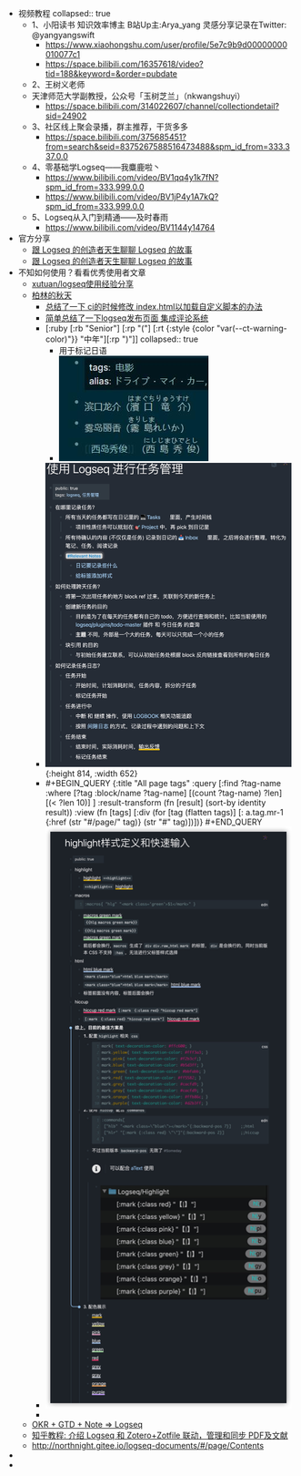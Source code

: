 - 视频教程
collapsed:: true
	- 1、小阳读书
	  知识效率博主 B站Up主:Arya_yang 灵感分享记录在Twitter: @yangyangswift
		- https://www.xiaohongshu.com/user/profile/5e7c9b9d00000000010077c1
		- https://space.bilibili.com/16357618/video?tid=188&keyword=&order=pubdate
	- 2、王树义老师
	- 天津师范大学副教授，公众号「玉树芝兰」（nkwangshuyi）
		- https://space.bilibili.com/314022607/channel/collectiondetail?sid=24902
	- 3、社区线上聚会录播，群主推荐，干货多多
		- https://space.bilibili.com/375685451?from=search&seid=8375267588516473488&spm_id_from=333.337.0.0
	- 4、零基础学Logseq——我麋鹿啦丶
		- https://www.bilibili.com/video/BV1qq4y1k7fN?spm_id_from=333.999.0.0
		- https://www.bilibili.com/video/BV1jP4y1A7kQ?spm_id_from=333.999.0.0
	- 5、Logseq从入门到精通——及时春雨
		- https://www.bilibili.com/video/BV1144y14764
- 官方分享
	- [跟 Logseq 的创造者天生聊聊 Logseq 的故事]( https://www.xiaoyuzhoufm.com/episode/61c6cccac525309a443b5b36?s=eyJ1IjogIjYxNmFlZTVhZTBmNWU3MjNiYjhjNzE4MCJ9 )
	- [跟 Logseq 的创造者天生聊聊 Logseq 的故事 ](https://www.xiaoyuzhoufm.com/episode/61c6cccac525309a443b5b36)
- 不知如何使用？看看优秀使用者文章
	- [xutuan/logseq使用经验分享]( https://xutuan.vercel.app/ )
	- [柏林的秋天]( https://logseq.abosen.top/ )
		- [总结了一下 ci的时候修改 index.html以加载自定义脚本的办法](https://logseq.abosen.top/#/page/%E9%85%8D%E7%BD%AE%20logseq%20%E8%87%AA%E5%8A%A8%E5%8F%91%E5%B8%83%E7%9B%B8%E5%85%B3%E6%B5%81%E7%A8%8B)
		- [简单总结了一下logseq发布页面 集成评论系统](https://logseq.abosen.top/#/page/logseq%20%E6%8E%A5%E5%85%A5%E8%AF%84%E8%AE%BA%E7%B3%BB%E7%BB%9F)
		- [:ruby [:rb "Senior"] [:rp "("] [:rt {:style {color "var(--ct-warning-color)"}} "中年"][:rp ")"]]
collapsed:: true
			- 用于标记日语
			- ![36766081A5524E50BC40BC99A715C990.png](../assets/36766081A5524E50BC40BC99A715C990_1645720736689_0.png)
		- ![C0481FD2D4D84720BD5273F5B2E7F4BA.png](../assets/C0481FD2D4D84720BD5273F5B2E7F4BA_1645720982861_0.png){:height 814, :width 652}
		- #+BEGIN_QUERY {:title "All page tags" :query [:find ?tag-name :where [?tag :block/name ?tag-name] [(count ?tag-name) ?len] [(< ?len 10)] ] :result-transform (fn [result] (sort-by identity result)) :view (fn [tags] [:div (for [tag (flatten tags)] [: a.tag.mr-1 {:href (str "#/page/" tag)} (str "#" tag)])])} #+END_QUERY
		- ![8FC0240FBCDA4C7A9927A1E8C5A48952.png](../assets/8FC0240FBCDA4C7A9927A1E8C5A48952_1645721094480_0.png)
		-
	- [OKR + GTD + Note => Logseq]( https://www.bmpi.dev/self/okr-gtd-note-logseq/ )
	- [知乎教程: 介绍 Logseq 和 Zotero+Zotfile 联动，管理和同步 PDF及文献]( https://zhuanlan.zhihu.com/p/405764984)
	- http://northnight.gitee.io/logseq-documents/#/page/Contents
-
-